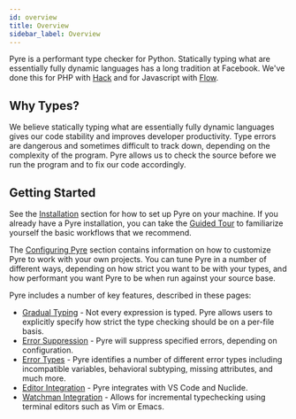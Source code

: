```yaml
---
id: overview
title: Overview
sidebar_label: Overview
---
```


Pyre is a performant type checker for Python. Statically typing what are 
essentially fully dynamic languages has a long tradition at Facebook. 
We've done this for PHP with [Hack](https://hacklang.org/) and for Javascript 
with [Flow](https://flow.org/). 

## Why Types?
We believe statically typing what are essentially fully dynamic languages 
gives our code stability and improves developer productivity. Type errors are 
dangerous and sometimes difficult to track down, depending on the complexity 
of the program. Pyre allows us to check the source before we run the program 
and to fix our code accordingly.


## Getting Started
See the [Installation](installation.md) section for how to set up Pyre on your 
machine. If you already have a Pyre installation, you can take the 
[Guided Tour](guided_tour.md) to familiarize yourself the basic workflows 
that we recommend.

The [Configuring Pyre](configuration.html) section contains information 
on how to customize Pyre to work with your own projects. You can tune Pyre in 
a number of different ways, depending on how strict you want to be with your 
types, and how performant you want Pyre to be when run against your source base. 

Pyre includes a number of key features, described in these pages:

* [Gradual Typing](gradual-typing.html) - Not every expression is typed. Pyre 
   allows users to explicitly specify how strict the type checking should be 
   on a per-file basis.
* [Error Suppression](error-suppression.html) - Pyre will suppress specified 
   errors, depending on configuration. 
* [Error Types](error-types.html) - Pyre identifies a number of different error 
   types including incompatible variables, behavioral subtyping, missing 
   attributes, and much more. 
* [Editor Integration](lsp-integration.html) - Pyre integrates with VS Code and 
   Nuclide. 
* [Watchman Integration](watchman-integration.html) - Allows for incremental 
   typechecking using terminal editors such as Vim or Emacs.
